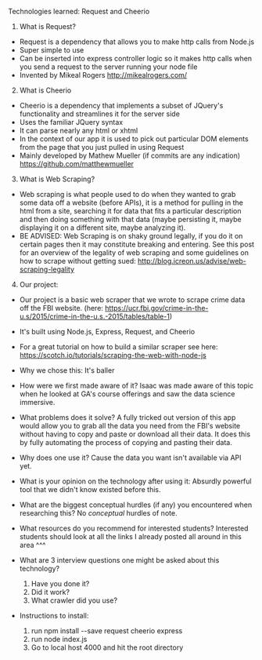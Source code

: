Technologies learned: Request and Cheerio

1. What is Request?

- Request is a dependency that allows you to make http calls from Node.js
- Super simple to use
- Can be inserted into express controller logic so it makes http calls when you send a request to the server running your node file
- Invented by Mikeal Rogers http://mikealrogers.com/

2. What is Cheerio

- Cheerio is a dependency that implements a subset of JQuery's functionality and streamlines it for the server side
- Uses the familiar JQuery syntax
- It can parse nearly any html or xhtml
- In the context of our app it is used to pick out particular DOM elements from the page that you just pulled in using Request
- Mainly developed by Mathew Mueller (if commits are any indication) https://github.com/matthewmueller

3. What is Web Scraping?

- Web scraping is what people used to do when they wanted to grab some data off a website (before APIs), it is a method for pulling in the html from a site, searching it for data that fits a particular description and then doing something with that data (maybe persisting it, maybe displaying it on a different site, maybe analyzing it).
- BE ADVISED: Web Scraping is on shaky ground legally, if you do it on certain pages then it may constitute breaking and entering. See this post for an overview of the legality of web scraping and some guidelines on how to scrape without getting sued: http://blog.icreon.us/advise/web-scraping-legality

4. Our project:

- Our project is a basic web scraper that we wrote to scrape crime data off the FBI website. (here: https://ucr.fbi.gov/crime-in-the-u.s/2015/crime-in-the-u.s.-2015/tables/table-1)
- It's built using Node.js, Express, Request, and Cheerio
- For a great tutorial on how to build a similar scraper see here: https://scotch.io/tutorials/scraping-the-web-with-node-js
- Why we chose this: It's baller
- How were we first made aware of it? Isaac was made aware of this topic when he looked at GA's course offerings and saw the data science immersive.
- What problems does it solve? A fully tricked out version of this app would allow you to grab all the data you need from the FBI's website without having to copy and paste or download all their data. It does this by fully automating the process of copying and pasting their data.
- Why does one use it? Cause the data you want isn't available via API yet.
- What is your opinion on the technology after using it: Absurdly powerful tool that we didn't know existed before this.
- What are the biggest conceptual hurdles (if any) you encountered when researching this? No *conceptual* hurdles of note.
- What resources do you recommend for interested students? Interested students should look at all the links I already posted all around in this area ^^^
- What are 3 interview questions one might be asked about this technology?
  1. Have you done it?
  2. Did it work?
  3. What crawler did you use?

- Instructions to install:
  1. run npm install --save request cheerio express
  2. run node index.js
  3. Go to local host 4000 and hit the root directory
